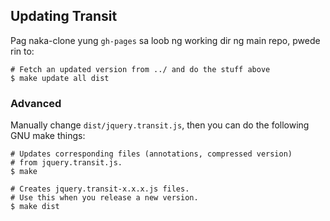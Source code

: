 Updating Transit
----------------

Pag naka-clone yung `gh-pages` sa loob ng working dir ng main repo, pwede rin 
to:

    # Fetch an updated version from ../ and do the stuff above
    $ make update all dist

### Advanced

Manually change `dist/jquery.transit.js`, then you can do the following GNU make 
things:

    # Updates corresponding files (annotations, compressed version)
    # from jquery.transit.js.
    $ make

    # Creates jquery.transit-x.x.x.js files.
    # Use this when you release a new version.
    $ make dist

